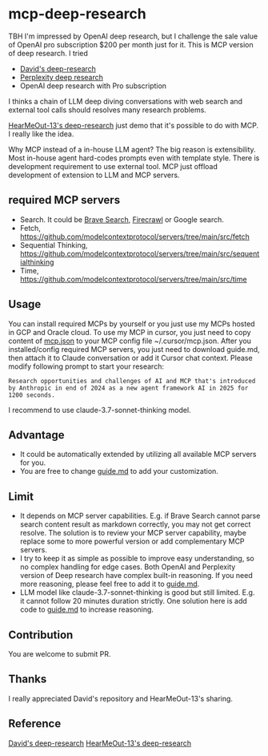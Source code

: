 # mcp-deep-research

TBH I'm impressed by OpenAI deep research, but I challenge the sale value of OpenAI pro subscription $200 per month just for it. This is MCP version of deep research. I tried 
- [David's deep-research](https://github.com/dzhng/deep-research)
- [Perplexity deep research](https://www.perplexity.ai/)
- OpenAI deep research with Pro subscription

I thinks a chain of LLM deep diving conversations with web search and external tool calls should resolves many research problems.

[HearMeOut-13's deep-research](https://www.reddit.com/r/ClaudeAI/comments/1ijg50g/guide_setting_up_deep_research_capabilities_with/) just demo that it's possible to do with MCP. I really like the idea.

Why MCP instead of a in-house LLM agent? The big reason is extensibility. Most in-house agent hard-codes prompts even with template style. There is development requirement to use external tool. MCP just offload development of extension to LLM and MCP servers.

## required MCP servers
- Search. It could be [Brave Search](https://github.com/modelcontextprotocol/servers/tree/main/src/brave-search), [Firecrawl](https://github.com/mendableai/firecrawl-mcp-server) or Google search.
- Fetch, https://github.com/modelcontextprotocol/servers/tree/main/src/fetch
- Sequential Thinking, https://github.com/modelcontextprotocol/servers/tree/main/src/sequentialthinking
- Time, https://github.com/modelcontextprotocol/servers/tree/main/src/time


## Usage
You can install required MCPs by yourself or you just use my MCPs hosted in GCP and Oracle cloud. To use my MCP in cursor, you just need to copy content of [mcp.json](https://raw.githubusercontent.com/bobbercheng/mcp-deep-research/main/mcp.json) to your MCP config file ~/.cursor/mcp.json. After you installed/config required MCP servers, you just need to download guide.md, then attach it to Claude conversation or add it Cursor chat context. Please modify following prompt to start your research:

```Research opportunities and challenges of AI and MCP that's introduced by Anthropic in end of 2024 as a new agent framework AI in 2025 for 1200 seconds.```

I recommend to use claude-3.7-sonnet-thinking model.

## Advantage
- It could be automatically extended by utilizing all available MCP servers for you.
- You are free to change [guide.md](https://raw.githubusercontent.com/bobbercheng/mcp-deep-research/main/guide.md) to add your customization.

## Limit
- It depends on MCP server capabilities. E.g. if Brave Search cannot parse search content result as markdown correctly, you may not get correct resolve. The solution is to review your MCP server capability, maybe replace some to more powerful version or add complementary MCP servers.
- I try to keep it as simple as possible to improve easy understanding, so no complex handling for edge cases. Both OpenAI and Perplexity version of Deep research have complex built-in reasoning. If you need more reasoning, please feel free to add it to [guide.md](https://raw.githubusercontent.com/bobbercheng/mcp-deep-research/main/guide.md).
- LLM model like claude-3.7-sonnet-thinking is good but still limited. E.g. it cannot follow 20 minutes duration strictly. One solution here is add code to [guide.md](https://raw.githubusercontent.com/bobbercheng/mcp-deep-research/main/guide.md) to increase reasoning. 

## Contribution
You are welcome to submit PR.

## Thanks
I really appreciated David's repository and HearMeOut-13's sharing.


## Reference
[David's deep-research](https://github.com/dzhng/deep-research)
[HearMeOut-13's deep-research](https://www.reddit.com/r/ClaudeAI/comments/1ijg50g/guide_setting_up_deep_research_capabilities_with/)

